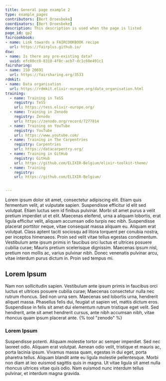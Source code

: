 ```yaml
---
title: General page example 2
type: example_pages
contributors: [Bert Droesbeke]
coordinators: [Bert Droesbeke]
description: This description is used when the page is listed
page_id: gp2
faircookbook:
- name: Link towards a FAIRCOOKBOOK recipe
  url: https://fairplus.github.io/
dsw:
- name: Is there any pre-existing data?
  uuid: efc80cc8-8318-4f8c-acb7-dc1c60e491c1
fairsharing:
- name: ISO 20691
  url: https://fairsharing.org/3533
rdmkit:
- name: Data organisation
  url: https://rdmkit.elixir-europe.org/data_organisation.html
training:
  - name: Training in TeSS
    registry: TeSS
    url: https://tess.elixir-europe.org/
  - name: Training in Zenodo
    registry: Zenodo
    url: https://zenodo.org/record/7277814
  - name: Training on YouTube
    registry: YouTube
    url: https://www.youtube.com/
  - name: Training in The Carpentries
    registry: Carpentries
    url: https://datacarpentry.org/
  - name: Training in GitHub
    registry: GitHub
    url: https://github.com/ELIXIR-Belgium/elixir-toolkit-theme/
  - name: Training
    registry: 
    url: https://github.com/ELIXIR-Belgium/


---
```


Lorem ipsum dolor sit amet, consectetur adipiscing elit. Etiam quis fermentum velit, at vulputate sapien. Suspendisse efficitur id elit sed volutpat. Etiam luctus sem id finibus pulvinar. Morbi sit amet purus a velit pretium imperdiet ut et elit. Maecenas eleifend, urna a aliquam lobortis, erat ligula efficitur velit, aliquam accumsan odio turpis nec nibh. Suspendisse placerat porttitor neque, vitae consequat massa aliquam eu. Aliquam erat volutpat. Class aptent taciti sociosqu ad litora torquent per conubia nostra, per inceptos himenaeos. Proin sed velit vitae tellus egestas condimentum. Vestibulum ante ipsum primis in faucibus orci luctus et ultrices posuere cubilia curae; Mauris pretium scelerisque dignissim. Maecenas ipsum nisl, pretium non mollis ac, varius pulvinar nibh. Donec venenatis pulvinar arcu, vitae interdum purus dictum in. Proin sed tempus mi.

## Lorem Ipsum

Nam non sollicitudin sapien. Vestibulum ante ipsum primis in faucibus orci luctus et ultrices posuere cubilia curae; Maecenas consectetur nulla nec rutrum rhoncus. Sed non urna sem. Maecenas sed lobortis urna, hendrerit aliquet massa. Phasellus felis dui, feugiat ut sapien vel, mattis dictum eros. Suspendisse in felis sit amet dui elementum rutrum tristique eget velit. Sed hendrerit, ante sit amet hendrerit cursus, ante nibh accumsan nibh, vitae rhoncus quam ipsum placerat ante. {% tool "zenodo" %}

### Lorem Ipsum

Suspendisse potenti. Aliquam molestie tortor ac semper imperdiet. Sed nec laoreet odio. Aliquam erat volutpat. Aenean odio velit, tristique et mauris ac, porta lacinia ipsum. Vivamus massa quam, egestas in dui eget, porta pharetra tellus. Aliquam blandit ante eu ligula molestie pellentesque. Morbi non diam at leo euismod sagittis quis in magna. Ut vitae ligula sit amet nulla rhoncus ultrices vitae quis odio. Nam euismod nunc interdum tellus pulvinar, et interdum magna gravida.
